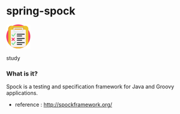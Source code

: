 # spring-spock

![logo](/doc/test.png)

study

### What is it? 

Spock is a testing and specification framework for Java and Groovy applications.

- reference : http://spockframework.org/